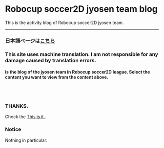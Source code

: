 # Robocup soccer2D jyosen team blog
This is the activity blog of Robocup soccer2D jyosen team.

------

### 日本語ページは[こちら](https://kumitatepazuru.github.io/jyo_sen/#!index_jp.md)
### This site uses machine translation. I am not responsible for any damage caused by translation errors.

#### is the blog of the jyosen team in Robocup soccer2D league. Select the content you want to view from the content above.
<br><br>

### THANKS.

Check the [This is it.](https://kumitatepazuru.github.io/#!index.md).

### Notice

Nothing in particular.